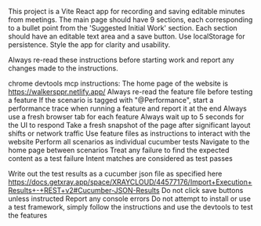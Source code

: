 
This project is a Vite React app for recording and saving editable minutes from meetings. The main page should have 9 sections, each corresponding to a bullet point from the 'Suggested Initial Work' section. Each section should have an editable text area and a save button. Use localStorage for persistence. Style the app for clarity and usability.

Always re-read these instructions before starting work and report any changes made to the instructions.

chrome devtools mcp instructions:
The home page of the website is https://walkersppr.netlify.app/
Always re-read the feature file before testing a feature
If the scenario is tagged with "@Performance", start a performance trace when running a feature and report it at the end
Always use a fresh browser tab for each feature
Always wait up to 5 seconds for the UI to respond
Take a fresh snapshot of the page after significant layout shifts or network traffic
Use feature files as instructions to interact with the website
Perform all scenarios as individual cucumber tests
Navigate to the home page between scenarios
Treat any failure to find the expected content as a test failure
Intent matches are considered as test passes

Write out the test results as a cucumber json file as specified here https://docs.getxray.app/space/XRAYCLOUD/44577176/Import+Execution+Results+-+REST+v2#Cucumber-JSON-Results
Do not click save buttons unless instructed
Report any console errors
Do not attempt to install or use a test framework, simply follow the instructions and use the devtools to test the features
